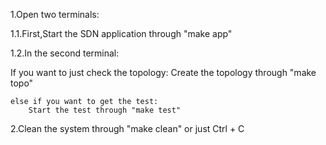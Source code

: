 1.Open two terminals:

1.1.First,Start the SDN application through "make app"

1.2.In the second terminal:

If you want to just check the topology:
	Create the topology through "make topo"

	else if you want to get the test:
		Start the test through "make test"

2.Clean the system through "make clean" or just Ctrl + C
